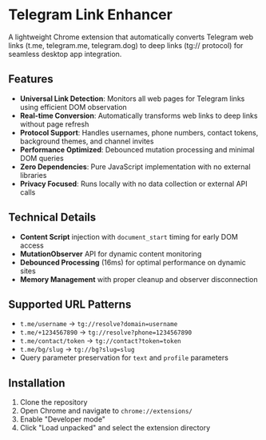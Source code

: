 # Telegram Link Enhancer

A lightweight Chrome extension that automatically converts Telegram web links (t.me, telegram.me, telegram.dog) to deep links (tg:// protocol) for seamless desktop app integration.

## Features

- **Universal Link Detection**: Monitors all web pages for Telegram links using efficient DOM observation
- **Real-time Conversion**: Automatically transforms web links to deep links without page refresh
- **Protocol Support**: Handles usernames, phone numbers, contact tokens, background themes, and channel invites
- **Performance Optimized**: Debounced mutation processing and minimal DOM queries
- **Zero Dependencies**: Pure JavaScript implementation with no external libraries
- **Privacy Focused**: Runs locally with no data collection or external API calls

## Technical Details

- **Content Script** injection with `document_start` timing for early DOM access
- **MutationObserver** API for dynamic content monitoring
- **Debounced Processing** (16ms) for optimal performance on dynamic sites
- **Memory Management** with proper cleanup and observer disconnection

## Supported URL Patterns

- `t.me/username` → `tg://resolve?domain=username`
- `t.me/+1234567890` → `tg://resolve?phone=1234567890`  
- `t.me/contact/token` → `tg://contact?token=token`
- `t.me/bg/slug` → `tg://bg?slug=slug`
- Query parameter preservation for `text` and `profile` parameters

## Installation

1. Clone the repository
2. Open Chrome and navigate to `chrome://extensions/`
3. Enable "Developer mode"
4. Click "Load unpacked" and select the extension directory